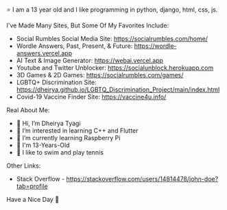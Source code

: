 ⭐ I am a 13 year old and I like programming in python, django, html, css, js.

I've Made Many Sites, But Some Of My Favorites Include:
- Social Rumbles Social Media Site: https://socialrumbles.com/home/
- Wordle Answers, Past, Present, & Future: https://wordle-answers.vercel.app
- AI Text & Image Generator: https://webai.vercel.app
- Youtube and Twitter Unblocker: https://socialunblock.herokuapp.com
- 3D Games & 2D Games: https://socialrumbles.com/games/
 - LGBTQ+ Discrimination Site: https://dheirya.github.io/LGBTQ_Discrimination_Project/main/index.html
 - Covid-19 Vaccine Finder Site: https://vaccine4u.info/

Real About Me:
- 👋 Hi, I’m Dheirya Tyagi
- 👀 I’m interested in learning C++ and Flutter
- 🌱 I’m currently learning Raspberry Pi
- 🧒 I'm 13-Years-Old
- 🌱 I like to swim and play tennis

Other Links:
- Stack Overflow - https://stackoverflow.com/users/14814478/john-doe?tab=profile

Have a Nice Day 👋
